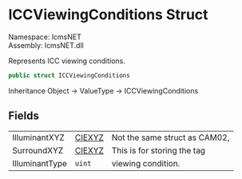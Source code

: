 # ICCViewingConditions Struct

Namespace: lcmsNET  
Assembly: lcmsNET.dll

Represents ICC viewing conditions.

```csharp
public struct ICCViewingConditions
```

Inheritance Object → ValueType → ICCViewingConditions

## Fields

|  |  |  |
| --- | --- | --- |
| IlluminantXYZ | [CIEXYZ](./CIEXYZ.md) | Not the same struct as CAM02, |
| SurroundXYZ | [CIEXYZ](./CIEXYZ.md) | This is for storing the tag |
| IlluminantType | `uint` | viewing condition. |
